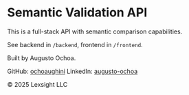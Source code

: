 # Semantic Validation API

This is a full-stack API with semantic comparison capabilities.

See backend in `/backend`, frontend in `/frontend`.

Built by Augusto Ochoa.

GitHub: [ochoaughini](https://github.com/ochoaughini)
LinkedIn: [augusto-ochoa](https://www.linkedin.com/in/augusto-ochoa/)

© 2025 Lexsight LLC
